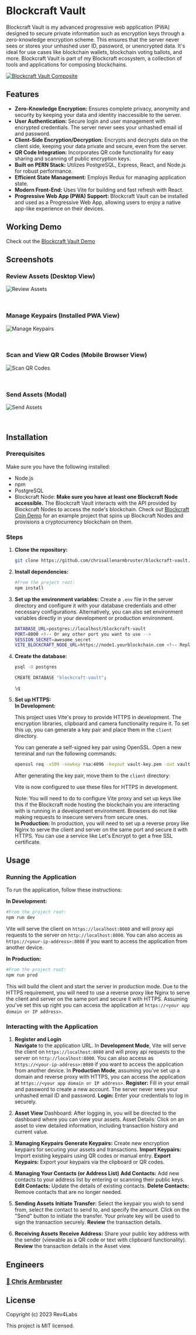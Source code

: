 # Blockcraft Vault

Blockcraft Vault is my advanced progressive web application (PWA) designed to secure private information such as encryption keys through a zero-knowledge encryption scheme. This ensures that the server never sees or stores your unhashed user ID, password, or unencrypted data. It's ideal for use cases like blockchain wallets, blockchain voting ballots, and more. Blockcraft Vault is part of my Blockcraft ecosystem, a collection of tools and applications for composing blockchains.

[![Blockcraft Vault Composite](/client/public/images/screenshots/composite.png)](https://vault.blockcraft.rev4labs.com)

## Features

- **Zero-Knowledge Encryption:** Ensures complete privacy, anonymity and security by keeping your data and identity inaccessible to the server.
- **User Authentication:** Secure login and user management with encrypted credentials. The server never sees your unhashed email id and password.
- **Client-Side Encryption/Decryption:** Encrypts and decrypts data on the client side, keeping your data private and secure, even from the server.
- **QR Code Integration:** Incorporates QR code functionality for easy sharing and scanning of public encryption keys.
- **Built on PERN Stack:** Utilizes PostgreSQL, Express, React, and Node.js for robust performance.
- **Efficient State Management:** Employs Redux for managing application state.
- **Modern Front-End:** Uses Vite for building and fast refresh with React.
- **Progressive Web App (PWA) Support:** Blockcraft Vault can be installed and used as a Progressive Web App, allowing users to enjoy a native app-like experience on their devices.

## Working Demo

Check out the [Blockcraft Vault Demo](https://vault.blockcraft.rev4labs.com)

## Screenshots

### Review Assets (Desktop View)

![Review Assets](/client/public/images/screenshots/assets-lg.png)

<br>

### Manage Keypairs (Installed PWA View)

![Manage Keypairs](/client/public/images/screenshots/add-keypair-sm-pwa.png)

<br>

### Scan and View QR Codes (Mobile Browser View)

![Scan QR Codes](/client/public/images/screenshots/qr-code-sm-composite-frame.png)

<br>

### Send Assets (Modal)

![Send Assets](/client/public/images/screenshots/send-modal.png)

<br>

## Installation

### Prerequisites

Make sure you have the following installed:

- Node.js
- npm
- PostgreSQL
- Blockcraft Node: **Make sure you have at least one Blockcraft Node accessible.** The Blockcraft Vault interacts with the API provided by Blockcraft Nodes to access the node's blockchain. Check out [Blockcraft Coin Demo](https://github.com/chrisallenarmbruster/blockcraft-coin-demo) for an example project that spins up Blockcraft Nodes and provisions a cryptocurrency blockchain on them.

### Steps

1. **Clone the repository:**

   ```sh
   git clone https://github.com/chrisallenarmbruster/blockcraft-vault.git
   ```

2. **Install dependencies:**

   ```sh
   #From the project root:
   npm install
   ```

3. **Set up the environment variables:**
   Create a `.env` file in the server directory and configure it with your database credentials and other necessary configurations. Alternatively, you can also set environment variables directly in your development or production environment.

   ```sh
   DATABASE_URL=postgres://localhost/blockcraft-vault
   PORT=8000 <!-- Or any other port you want to use -->
   SESSION_SECRET=awesome_secret
   VITE_BLOCKCRAFT_NODE_URL=https://node1.yourblockchain.com <!-- Replace with your Blockcraft Node URL -->
   ```

4. **Create the database:**

   ```sh
   psql -U postgres

   CREATE DATABASE "blockcraft-vault";

   \q
   ```

5. **Set up HTTPS:**
   <br>
   **In Development:**

   This project uses Vite's proxy to provide HTTPS in development. The encryption libraries, clipboard and camera functionality require it. To set this up, you can generate a key pair and place them in the `client` directory.

   You can generate a self-signed key pair using OpenSSL. Open a new terminal and run the following commands:

   ```sh
   openssl req -x509 -newkey rsa:4096 -keyout vault-key.pem -out vault-cert.pem -days 365 -nodes
   ```

   After generating the key pair, move them to the `client` directory:

   Vite is now configured to use these files for HTTPS in development.

   Note: You will need to do to configure Vite proxy and set up keys like this if the Blockcraft node hosting the blockchain you are interacting with is running in a development environment. Browsers do not like making requests to insecure servers from secure ones.
   <br>
   **In Production:**
   In production, you will need to set up a reverse proxy like Nginx to serve the client and server on the same port and secure it with HTTPS. You can use a service like Let's Encrypt to get a free SSL certificate.
   <br>

## Usage

### Running the Application

To run the application, follow these instructions:

**In Development:**

```sh
#From the project root:
npm run dev
```

Vite will serve the client on `https://localhost:8080` and will proxy api requests to the server on `http://localhost:8000`. You can also access as `https://<your-ip-address>:8080` if you want to access the application from another device.

**In Production:**

```sh
#From the project root:
npm run prod
```

This will build the client and start the server in production mode. Due to the HTTPS requirement, you will need to use a reverse proxy like Nginx to serve the client and server on the same port and secure it with HTTPS. Assuming you've set this up right you can access the application at `https://<your app domain or IP address>`.

### Interacting with the Application

1. **Register and Login**<br>
   **Navigate** to the application URL. In **Development Mode**, Vite will serve the client on `https://localhost:8080` and will proxy api requests to the server on `http://localhost:8000`. You can also access as `https://<your-ip-address>:8080` if you want to access the application from another device. In **Production Mode**, assuming you've set up a domain and reverse proxy with HTTPS, you can access the application at `https://<your app domain or IP address>`.
   **Register:** Fill in your email and password to create a new account. The server never sees your unhashed email ID and password.
   **Login:** Enter your credentials to log in securely.
   <br>

2. **Asset View**
   Dashboard: After logging in, you will be directed to the dashboard where you can view your assets.
   Asset Details: Click on an asset to view detailed information, including transaction history and current value.
   <br>

3. **Managing Keypairs**
   **Generate Keypairs:** Create new encryption keypairs for securing your assets and transactions.
   **Import Keypairs:** Import existing keypairs using QR codes or manual entry.
   **Export Keypairs:** Export your keypairs via the clipboard or QR codes.
   <br>

4. **Managing Your Contacts (or Address List)**
   **Add Contacts:** Add new contacts to your address list by entering or scanning their public keys.
   **Edit Contacts:** Update the details of existing contacts.
   **Delete Contacts:** Remove contacts that are no longer needed.
   <br>

5. **Sending Assets**
   **Initiate Transfer:** Select the keypair you wish to send from, select the contact to send to, and specify the amount. Click on the "Send" button to initiate the transfer. Your private key will be used to sign the transaction securely.
   **Review** the transaction details.
   <br>

6. **Receiving Assets**
   **Receive Address:** Share your public key address with the sender (viewable as a QR code or text with clipboard functionality).
   **Review** the transaction details in the Asset view.

## Engineers

### [🧑 Chris Armbruster](https://github.com/chrisallenarmbruster)

## License

Copyright (c) 2023 Rev4Labs

This project is MIT licensed.
